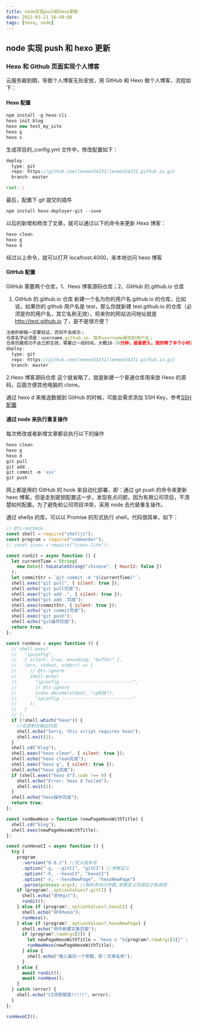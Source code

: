 ```yaml
---
title: node实现push和hexo更新
date: 2022-03-21 16:49:08
tags: [hexo, node]
---
```


## node 实现 push 和 hexo 更新

### Hexo 和 Github 页面实现个人博客

云服务器到期，导致个人博客无处安放，用 GitHub 和 Hexo 做个人博客，流程如下：

<!-- more -->

#### Hexo 配置

```js
npm install -g hexo-cli
hexo init blog
hexo new test_my_site
hexo g
hexo s
```

生成项目的\_config.yml 文件中，修改配置如下：

```js
deploy:
  type: git
  repo: https://github.com/lenmon54231/lenmon54231.github.io.git
  branch: master

root: /
```

最后，配置下 git 提交的插件

```js
npm install hexo-deployer-git --save
```

以后的新增和修改了文章，就可以通过以下的命令来更新 Hexo 博客：

```js
hexo clean
hexo g
hexo d
```

经过以上命令，就可以打开 localhost:4000，来本地访问 hexo 博客

#### GitHub 配置

GitHub 需要两个仓库，1、Hexo 博客源码仓库；2、GitHub 的.github.io 仓库

1. GitHub 的.github.io 仓库
   新建一个名为你的用户名.github.io 的仓库，比如说，如果你的 github 用户名是 test，那么你就新建 test.github.io 的仓库（必须是你的用户名，其它名称无效），将来你的网站访问地址就是 http://test.github.io 了，是不是很方便？

```js
注册的邮箱一定要验证，否则不会成功；
仓库名字必须是：username.github.io，其中username是你的用户名；
仓库创建成功不会立即生效，需要过一段时间，大概10-30分钟，或者更久，我的等了半个小时才生效；
deploy:
  type: git
  repo: https://github.com/lenmon54231/lenmon54231.github.io.git
  branch: master
```

2.Hexo 博客源码仓库
这个就省略了，就是新建一个普通仓库用来放 Hexo 的源码，后面方便其他电脑的 clone。

通过 hexo d 来推送数据到 GitHub 的时候，可能会需求添加 SSH Key，参考[SSH 配置](https://lenmon54231.github.io/2021/03/21/GitHub%E7%9A%84SSH%E5%AF%86%E9%92%A5%E9%85%8D%E7%BD%AE/)

#### 通过 node 来执行重复操作

每次修改或者新增文章都会执行以下的操作

```js
hexo clean
hexo g
hexo d
git pull
git add .
git commit -m 'xxx'
git push
```

网上都是用的 GitHub 的 hook 来自动化部署，即：通过 git push 的命令来更新 hexo 博客。但是走到密钥配置这一步，发现有点问题，因为有用公司项目，不清楚如何配置。为了避免和公司项目冲突，采用 node 去代替重复操作。

通过 shelljs 的库，可以以 Promise 的形式执行 shell，代码很简单，如下：

```js
// @ts-nocheck
const shell = require("shelljs");
const program = require("commander");
// const iconv = require("iconv-lite");

const runGit = async function () {
  let currentTime = String(
    new Date().toLocaleString("chinese", { hour12: false })
  );
  let commitStr = `git commit -m "${currentTime}"`;
  shell.exec("git pull", { silent: true });
  shell.echo("git pull完成");
  shell.exec("git add .", { silent: true });
  shell.echo("git add .完成");
  shell.exec(commitStr, { silent: true });
  shell.echo("git commit完成");
  shell.exec("git push");
  shell.echo("git操作完成");
  return true;
};

const runHexo = async function () {
  // shell.exec(
  //   "ipconfig",
  //   { silent: true, encoding: "buffer" },
  //   (err, stdout, stderr) => {
  //     // @ts-ignore
  //     shell.echo(
  //       "ipconfig ---------------------------",
  //       // @ts-ignore
  //       iconv.decode(stdout, "cp936"),
  //       "ipconfig ---------------------------"
  //     );
  //   }
  // );
  if (!shell.which("hexo")) {
    //在控制台输出内容
    shell.echo("Sorry, this script requires hexo");
    shell.exit(1);
  }
  shell.cd("blog");
  shell.exec("hexo clean", { silent: true });
  shell.echo("hexo clean完成");
  shell.exec("hexo g", { silent: true });
  shell.echo("hexo g完成");
  if (shell.exec("hexo d").code !== 0) {
    shell.echo("Error: hexo d failed");
    shell.exit(1);
  }
  shell.echo("hexo操作完成");
  return true;
};

const runNewHexo = function (newPageHexoWithTitle) {
  shell.cd("blog");
  shell.exec(newPageHexoWithTitle);
};

const runHexoCI = async function () {
  try {
    program
      .version("0.0.1") //定义版本号
      .option("-g, --gitCI", "gitCI") //参数定义
      .option("-h, --hexoCI", "hexoCI")
      .option("-n, --hexoNewPage", "hexoNewPage")
      .parse(process.argv); //解析命令行参数,参数定义完成后才能调用
    if (program?._optionValues?.gitCI) {
      shell.echo("命中git");
      runGit();
    } else if (program?._optionValues?.hexoCI) {
      shell.echo("命中hexo");
      runHexo();
    } else if (program?._optionValues?.hexoNewPage) {
      shell.echo("命中新建文章页面");
      if (program?.rawArgs[3]) {
        let newPageHexoWithTitle = `hexo n "${program?.rawArgs[3]}"`;
        runNewHexo(newPageHexoWithTitle);
      } else {
        shell.echo("输入最后一个参数，即：文章名称");
      }
    } else {
      await runGit();
      await runHexo();
    }
  } catch (error) {
    shell.echo("CI流程报错!!!!!", error);
  }
};

runHexoCI();
```
